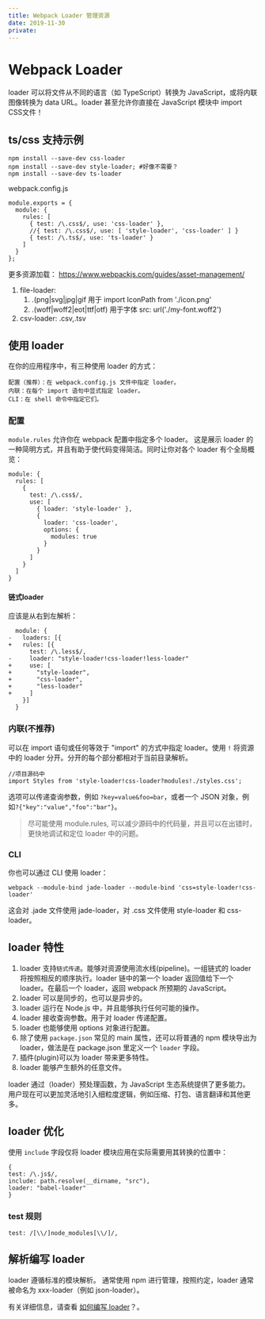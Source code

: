 ```yaml
---
title: Webpack Loader 管理资源
date: 2019-11-30
private: 
---
```

# Webpack Loader
loader 可以将文件从不同的语言（如 TypeScript）转换为 JavaScript，或将内联图像转换为 data URL。loader 甚至允许你直接在 JavaScript 模块中 import CSS文件！

## ts/css 支持示例
    npm install --save-dev css-loader
    npm install --save-dev style-loader; #好像不需要？
    npm install --save-dev ts-loader

webpack.config.js

    module.exports = {
      module: {
        rules: [
          { test: /\.css$/, use: 'css-loader' },
          //{ test: /\.css$/, use: [ 'style-loader', 'css-loader' ] }
          { test: /\.ts$/, use: 'ts-loader' }
        ]
      }
    };

更多资源加载： https://www.webpackjs.com/guides/asset-management/
1. file-loader:
   1. .(png|svg|jpg|gif  用于 import IconPath from './icon.png'
   2. .(woff|woff2|eot|ttf|otf) 用于字体 src:  url('./my-font.woff2')
2. csv-loader: .csv,.tsv

## 使用 loader
在你的应用程序中，有三种使用 loader 的方式：

    配置（推荐）：在 webpack.config.js 文件中指定 loader。
    内联：在每个 import 语句中显式指定 loader。
    CLI：在 shell 命令中指定它们。

### 配置
`module.rules` 允许你在 webpack 配置中指定多个 loader。 这是展示 loader 的一种简明方式，并且有助于使代码变得简洁。同时让你对各个 loader 有个全局概览：

    module: {
      rules: [
        {
          test: /\.css$/,
          use: [
            { loader: 'style-loader' },
            {
              loader: 'css-loader',
              options: {
                modules: true
              }
            }
          ]
        }
      ]
    }

#### 链式loader
应该是从右到左解析：

      module: {
    -   loaders: [{
    +   rules: [{
          test: /\.less$/,
    -     loader: "style-loader!css-loader!less-loader"
    +     use: [
    +       "style-loader",
    +       "css-loader",
    +       "less-loader"
    +     ]
        }]
      }

### 内联(不推荐)
可以在 import 语句或任何等效于 "import" 的方式中指定 loader。使用 `!` 将资源中的 loader 分开。分开的每个部分都相对于当前目录解析。

    //项目源码中
    import Styles from 'style-loader!css-loader?modules!./styles.css';

选项可以传递查询参数，例如 `?key=value&foo=bar`，或者一个 JSON 对象，例如`?{"key":"value","foo":"bar"}`。

> 尽可能使用 module.rules, 可以减少源码中的代码量，并且可以在出错时，更快地调试和定位 loader 中的问题。

### CLI
你也可以通过 CLI 使用 loader：

    webpack --module-bind jade-loader --module-bind 'css=style-loader!css-loader'

这会对 .jade 文件使用 jade-loader，对 .css 文件使用 style-loader 和 css-loader。

## loader 特性
1. loader 支持`链式传递`。能够对资源使用流水线(pipeline)。一组链式的 loader 将按照相反的顺序执行。loader 链中的第一个 loader 返回值给下一个 loader。在最后一个 loader，返回 webpack 所预期的 JavaScript。
1. loader 可以是同步的，也可以是异步的。
1. loader 运行在 Node.js 中，并且能够执行任何可能的操作。
1. loader 接收查询参数。用于对 loader 传递配置。
1. loader 也能够使用 options 对象进行配置。
1. 除了使用 `package.json` 常见的 main 属性，还可以将普通的 npm 模块导出为 loader，做法是在 package.json 里定义一个 `loader` 字段。
1. 插件(plugin)可以为 loader 带来更多特性。
1. loader 能够产生额外的任意文件。

loader 通过（loader）预处理函数，为 JavaScript 生态系统提供了更多能力。 用户现在可以更加灵活地引入细粒度逻辑，例如压缩、打包、语言翻译和其他更多。

## loader 优化
使用 `include` 字段仅将 loader 模块应用在实际需要用其转换的位置中：

    {
    test: /\.js$/,
    include: path.resolve(__dirname, "src"),
    loader: "babel-loader"
    }

### test 规则

    test: /[\\/]node_modules[\\/]/,

## 解析编写 loader
loader 遵循标准的模块解析。 通常使用 npm 进行管理，按照约定，loader 通常被命名为 xxx-loader（例如 json-loader）。

有关详细信息，请查看 [如何编写 loader](https://www.webpackjs.com/contribute/writing-a-loader)？。